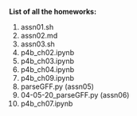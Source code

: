 **List of all the homeworks:**

1. assn01.sh
2. assn02.md
3. assn03.sh
4. p4b_ch02.ipynb
5. p4b_ch03.ipynb
6. p4b_ch04.ipynb
7. p4b_ch09.ipynb
8. parseGFF.py (assn05)
9. 04-05-20_parseGFF.py (assn06)
10. p4b_ch07.ipynb
